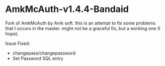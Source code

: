 # AmkMcAuth-v1.4.4-Bandaid
Fork of AmkMcAuth by Amk soft.
this is an attempt to fix some problems that I occurs in the master. might not be a graceful fix, but a working one (I hope).

Issue Fixed:
- changepass/changepassword
- Set Password SQL entry
